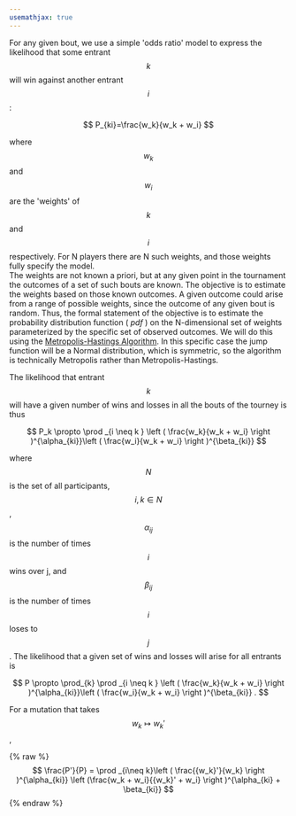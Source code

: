 ```yaml
---
usemathjax: true
---
```


For any given bout, we use a simple 'odds ratio' model to express the likelihood that some entrant $$k$$ will win against another entrant $$i$$ :

$$
P_{ki}=\frac{w_k}{w_k + w_i}
$$

where $$w_k$$ and $$w_i$$ are the 'weights' of $$k$$ and $$i$$ respectively.  For N players there are  N such weights, and those weights fully specify the model.  
The weights are not known a priori, but at any given point in the tournament the outcomes of a set of such bouts are known.  The objective is to estimate the weights based on those known outcomes.  A given outcome could arise from a range of possible weights, since the outcome of any given bout is random.  Thus, the formal statement of the objective is to estimate the probability distribution function ( *pdf* ) on the N-dimensional set of weights parameterized by the specific set of observed outcomes.  We will do this using the [Metropolis-Hastings Algorithm](https://en.wikipedia.org/wiki/Metropolis%E2%80%93Hastings_algorithm).  In this specific case the jump function will be a Normal distribution, which is symmetric, so the algorithm is technically Metropolis rather than Metropolis-Hastings.

The likelihood that entrant $$k$$ will have a given number of wins and losses in all the bouts of the tourney is thus

$$
P_k \propto \prod _{i \neq k } \left ( \frac{w_k}{w_k + w_i} \right )^{\alpha_{ki}}\left ( \frac{w_i}{w_k + w_i} \right )^{\beta_{ki}}
$$

where $$N$$ is the set of all participants, $$i, k \in N$$, $$\alpha_{ij}$$ is the number of times $$i$$ wins over j, and $$\beta_{ij}$$ is the number of times $$i$$ loses to $$j$$ .  The likelihood that a given set of wins and losses will arise for all entrants is

$$
P \propto \prod_{k} \prod _{i \neq k } \left ( \frac{w_k}{w_k + w_i} \right )^{\alpha_{ki}}\left ( \frac{w_i}{w_k + w_i} \right )^{\beta_{ki}} .
$$

For a mutation that takes $$w_k \mapsto {w_k}'$$ ,

{% raw %}
$$
\frac{P'}{P} = \prod _{i\neq k}\left ( \frac{{w_k}'}{w_k} \right )^{\alpha_{ki}} \left (\frac{w_k + w_i}{{w_k}' + w_i} \right )^{\alpha_{ki} + \beta_{ki}}
$$
{% endraw %}
